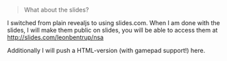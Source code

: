 > What about the slides?

I switched from plain revealjs to using slides.com.
When I am done with the slides, I will make them public on slides, you will be able to access them at http://slides.com/leonbentrup/nsa

Additionally I will push a HTML-version (with gamepad support!) here.
